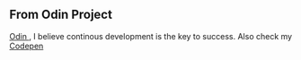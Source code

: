 ## From Odin Project

<a href="http://www.theodinproject.com/"> Odin </a>, I believe continous development is the key to success. Also check my <a href="http://codepen.io/leparrav/">Codepen</a>  